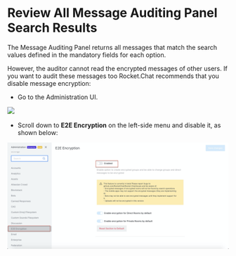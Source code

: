 # Review All Message Auditing Panel Search Results

The Message Auditing Panel returns all messages that match the search values defined in the mandatory fields for each option.

However, the auditor cannot read the encrypted messages of other users. If you want to audit these messages too Rocket.Chat recommends that you disable message encryption:

* Go to the Administration UI.

![](<../../.gitbook/assets/image (297).png>)

* Scroll down to **E2E Encryption** on the left-side menu and disable it, as shown below:

![](<../../.gitbook/assets/image (303) (2) (2) (2) (2) (2) (2) (2) (1) (1).png>)
